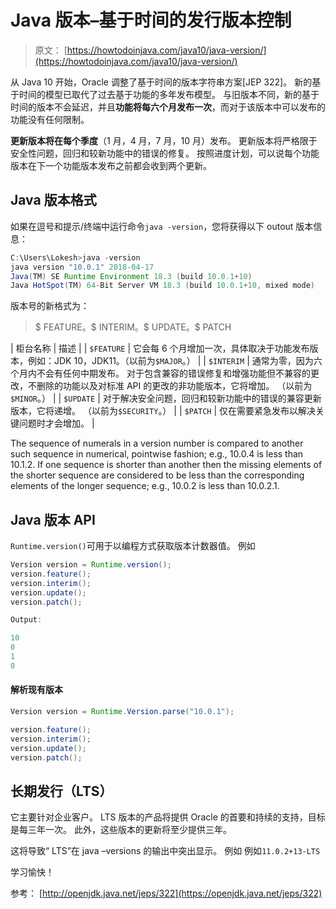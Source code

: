 # Java 版本–基于时间的发行版本控制

> 原文： [https://howtodoinjava.com/java10/java-version/](https://howtodoinjava.com/java10/java-version/)

从 Java 10 开始，Oracle 调整了基于时间的版本字符串方案[JEP 322]。 新的基于时间的模型已取代了过去基于功能的多年发布模型。 与旧版本不同，新的基于时间的版本不会延迟，并且**功能将每六个月发布一次**，而对于该版本中可以发布的功能没有任何限制。

**更新版本将在每个季度**（1 月，4 月，7 月，10 月）发布。 更新版本将严格限于安全性问题，回归和较新功能中的错误的修复。 按照进度计划，可以说每个功能版本在下一个功能版本发布之前都会收到两个更新。

## Java 版本格式

如果在逗号和提示/终端中运行命令`java -version`，您将获得以下 outout 版本信息：

```java
C:\Users\Lokesh>java -version
java version "10.0.1" 2018-04-17
Java(TM) SE Runtime Environment 18.3 (build 10.0.1+10)
Java HotSpot(TM) 64-Bit Server VM 18.3 (build 10.0.1+10, mixed mode)

```

版本号的新格式为：

> $ FEATURE。$ INTERIM。$ UPDATE。$ PATCH

| 柜台名称 | 描述 |
| `$FEATURE` | 它会每 6 个月增加一次，具体取决于功能发布版本，例如：JDK 10，JDK11。（以前为`$MAJOR`。） |
| `$INTERIM` | 通常为零，因为六个月内不会有任何中期发布。 对于包含兼容的错误修复和增强功能但不兼容的更改，不删除的功能以及对标准 API 的更改的非功能版本，它将增加。 （以前为`$MINOR`。） |
| `$UPDATE` | 对于解决安全问题，回归和较新功能中的错误的兼容更新版本，它将递增。 （以前为`$SECURITY`。） |
| `$PATCH` | 仅在需要紧急发布以解决关键问题时才会增加。 |

The sequence of numerals in a version number is compared to another such sequence in numerical, pointwise fashion; e.g., 10.0.4 is less than 10.1.2\. If one sequence is shorter than another then the missing elements of the shorter sequence are considered to be less than the corresponding elements of the longer sequence; e.g., 10.0.2 is less than 10.0.2.1.

## Java 版本 API

`Runtime.version()`可用于以编程方式获取版本计数器值。 例如

```java
Version version = Runtime.version();
version.feature();
version.interim();
version.update();
version.patch();

Output:

10
0
1
0

```

#### 解析现有版本

```java
Version version = Runtime.Version.parse("10.0.1");

version.feature();
version.interim();
version.update();
version.patch();

```

## 长期发行（LTS）

它主要针对企业客户。 LTS 版本的产品将提供 Oracle 的首要和持续的支持，目标是每三年一次。 此外，这些版本的更新将至少提供三年。

这将导致“ LTS”在 java –versions 的输出中突出显示。 例如 例如`11.0.2+13-LTS`

学习愉快！

参考： [http://openjdk.java.net/jeps/322](https://openjdk.java.net/jeps/322)